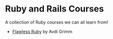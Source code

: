 # Ruby and Rails Courses

A collection of Ruby courses we can all learn from!

- [Flawless Ruby](https://learn.avdi.codes/courses/flawless-ruby/) by Avdi Grimm
